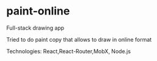 # paint-online
Full-stack drawing app

Tried to do paint copy that allows to draw in online format

Technologies: React,React-Router,MobX, Node.js
